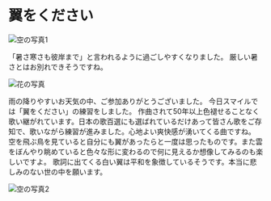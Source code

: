 # 翼をください

![空の写真1](https://storage.googleapis.com/smile-blog/2024-09-28/4F73B943-C06E-4292-8239-E4603B3FA786_1_105_c.jpeg)

「暑さ寒さも彼岸まで」と言われるように過ごしやすくなりました。
厳しい暑さとはお別れできそうですね。

![花の写真](https://storage.googleapis.com/smile-blog/2024-09-28/5C4330C4-5A3D-40E8-9502-998B73FC2ED5_1_105_c.jpeg)

雨の降りやすいお天気の中、ご参加ありがとうございました。
今日スマイルでは「翼をください」の練習をしました。
作曲されて50年以上色褪せることなく歌い継がれています。日本の歌百選にも選ばれているだけあって皆さん歌をご存知で、歌いながら練習が進みました。心地よい爽快感が湧いてくる曲ですね。
空を飛ぶ鳥を見ていると自分にも翼があったらと一度は思ったものです。また雲をぼんやり眺めていると色々な形に変わるので何に見えるか想像してみるのも楽しいですよ。
歌詞に出てくる白い翼は平和を象徴しているそうです。本当に悲しみのない世の中を願います。

![空の写真2](https://storage.googleapis.com/smile-blog/2024-09-28/32C7DCE2-93A6-4A6A-B44D-2BA393665069_1_105_c.jpeg)